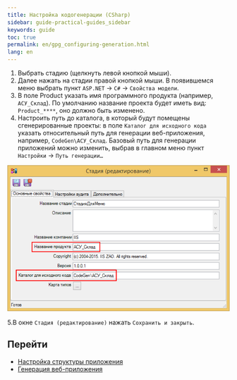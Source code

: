 ```yaml
---
title: Настройка кодогенерации (CSharp)
sidebar: guide-practical-guides_sidebar
keywords: guide
toc: true
permalink: en/gpg_configuring-generation.html
lang: en
---
```


1.	Выбрать стадию (щелкнуть левой кнопкой мыши).
2.	Далее нажать на стадии правой кнопкой мыши. В появившемся меню выбрать пункт `ASP.NET` -> `C#` -> `Свойства модели`.
3.	В поле Product указать имя программного продукта (например, `АСУ_Склад`). По умолчанию название проекта будет иметь вид: `Product_****`, оно должно быть изменено. 
4.	Настроить путь до каталога, в который будут помещены сгенерированные проекты: в поле `Каталог для исходного кода` указать относительный путь для генерации веб-приложения, например, `CodeGen\АСУ_Склад`. Базовый путь для генерации приложений можно изменить, выбрав в главном меню пункт `Настройки` -> `Путь генерации…`

![](/images/pages/guides/flexberry-aspnet/generation-path.png) 
 
5.В окне `Стадия (редактирование)` нажать `Сохранить и закрыть`.

## Перейти

*  <i class="fa fa-arrow-left" aria-hidden="true"></i> [Настройка структуры приложения](gpg_connection-settings-db.html)
* [Генерация веб-приложения](gpg_generation-application.html) <i class="fa fa-arrow-right" aria-hidden="true"></i> 

